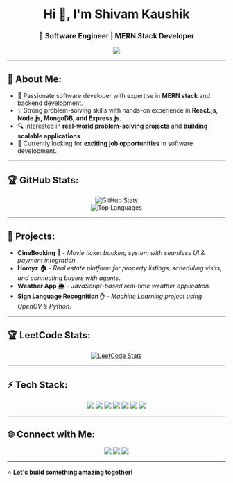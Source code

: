 <h1 align="center">Hi 👋, I'm Shivam Kaushik</h1>
<h3 align="center">🚀 Software Engineer | MERN Stack Developer</h3>

<p align="center">
  <img src="https://readme-typing-svg.herokuapp.com?font=Fira+Code&pause=1000&color=00FF00&center=true&vCenter=true&width=435&lines=Passionate+Developer;MERN+Stack+%7C+C%2B%2B+%7C+Python;Building+Scalable+Solutions;Always+Learning+New+Techs!">
</p>

---

## 🔹 About Me:
- 🚀 Passionate software developer with expertise in **MERN stack** and backend development.
- 💡 Strong problem-solving skills with hands-on experience in **React.js, Node.js, MongoDB, and Express.js**.
- 🔍 Interested in **real-world problem-solving projects** and **building scalable applications**.
- 🎯 Currently looking for **exciting job opportunities** in software development.

---

## 🏆 GitHub Stats:
<p align="center">
  <img src="https://github-readme-stats.vercel.app/api?username=Shivaam16&show_icons=true&theme=tokyonight&hide_border=true" alt="GitHub Stats" />
  <br>
  <img src="https://github-readme-stats.vercel.app/api/top-langs/?username=Shivaam16&layout=compact&theme=tokyonight&hide_border=true" alt="Top Languages" />
</p>

---

## 🚀 Projects:
- **CineBooking 🎥** - *Movie ticket booking system with seamless UI & payment integration.*
- **Homyz 🏠** - *Real estate platform for property listings, scheduling visits, and connecting buyers with agents.*
- **Weather App 🌦** - *JavaScript-based real-time weather application.*
- **Sign Language Recognition ✋** - *Machine Learning project using OpenCV & Python.*

---

## 🏆 LeetCode Stats:
<p align="center">
  <a href="https://leetcode.com/u/skshivamkaushik16/">
    <img src="https://leetcard.jacoblin.cool/skshivamkaushik16?theme=dark&font=Montserrat&ext=heatmap" alt="LeetCode Stats" />
  </a>
</p>

---

## ⚡ Tech Stack:
<p align="center">
  <img src="https://img.shields.io/badge/JavaScript-F7DF1E?style=for-the-badge&logo=javascript&logoColor=black" />
  <img src="https://img.shields.io/badge/React-61DAFB?style=for-the-badge&logo=react&logoColor=black" />
  <img src="https://img.shields.io/badge/Node.js-339933?style=for-the-badge&logo=node.js&logoColor=white" />
  <img src="https://img.shields.io/badge/Express.js-000000?style=for-the-badge&logo=express&logoColor=white" />
  <img src="https://img.shields.io/badge/MongoDB-47A248?style=for-the-badge&logo=mongodb&logoColor=white" />
  <img src="https://img.shields.io/badge/C++-00599C?style=for-the-badge&logo=c%2B%2B&logoColor=white" />
  <img src="https://img.shields.io/badge/Python-3776AB?style=for-the-badge&logo=python&logoColor=white" />
</p>

---

## 🌐 Connect with Me:
<p align="center">
  <a href="https://www.linkedin.com/in/shivam-kaushik-31a450228/" target="_blank">
    <img src="https://img.shields.io/badge/LinkedIn-0077B5?style=for-the-badge&logo=linkedin&logoColor=white" />
  </a>
  <a href="mailto:skshivamkaushik16@gmail.com">
    <img src="https://img.shields.io/badge/Email-D14836?style=for-the-badge&logo=gmail&logoColor=white" />
  </a>
  <a href="https://github.com/Shivaam16">
    <img src="https://img.shields.io/badge/GitHub-181717?style=for-the-badge&logo=github&logoColor=white" />
  </a>
</p>

---

⭐ **Let's build something amazing together!**
